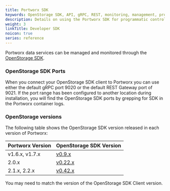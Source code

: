 ```yaml
---
title: Portworx SDK
keywords: OpenStorage SDK, API, gRPC, REST, monitoring, management, programmatic control
description: Details on using the Portworx SDK for programmatic control
weight: 3
linkTitle: Developer SDK
noicon: true
series: reference
---
```


Portworx data services can be managed and monitored through the [OpenStorage SDK](https://libopenstorage.github.io).


### OpenStorage SDK Ports

When you connect your OpenStorage SDK client to Portworx you can use either the default gRPC port 9020 or the default REST Gateway port of 9021. If the port range has been configured to another location during installation, you will find the OpenStorage SDK ports by grepping for SDK in the Portworx container logs.

### OpenStorage versions

The following table shows the OpenStorage SDK version released in each version of Portworx:

| Portworx Version | OpenStorage SDK Version |
| ---------------- | ----------------------- |
| v1.6.x, v1.7.x | [v0.9.x](https://libopenstorage.github.io/w/reference.html) |
| 2.0.x | [v0.22.x](https://libopenstorage.github.io/w/reference.html) |
| 2.1.x, 2.2.x | [v0.42.x](https://libopenstorage.github.io/w/reference.html) |

You may need to match the version of the OpenStorage SDK Client version.
